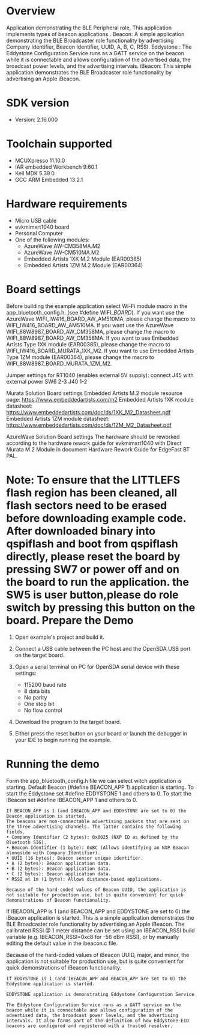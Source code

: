 Overview
========
Application demonstrating the BLE Peripheral role, This application implements types of beacon applications .
Beacon: A simple application demonstrating the BLE Broadcaster role functionality by advertising Company Identifier, Beacon Identifier, UUID, A, B, C, RSSI.
Eddystone : The Eddystone Configuration Service runs as a GATT service on the beacon while it is connectable and allows configuration of the advertised data, the broadcast power levels, and the advertising intervals.
iBeacon: This simple application demonstrates the BLE Broadcaster role functionality by advertising an Apple iBeacon.


SDK version
===========
- Version: 2.16.000

Toolchain supported
===================
- MCUXpresso  11.10.0
- IAR embedded Workbench  9.60.1
- Keil MDK  5.39.0
- GCC ARM Embedded  13.2.1

Hardware requirements
=====================
- Micro USB cable
- evkmimxrt1040 board
- Personal Computer
- One of the following modules:
  - AzureWave AW-CM358MA.M2
  - AzureWave AW-CM510MA.M2
  - Embedded Artists 1XK M.2 Module (EAR00385)
  - Embedded Artists 1ZM M.2 Module (EAR00364)


Board settings
==============
Before building the example application select Wi-Fi module macro in the app_bluetooth_config.h. (see #define WIFI_<SoC Name>_BOARD_<Module Name>).
If you want use the AzureWave WIFI_IW416_BOARD_AW_AM510MA, please change the macro to WIFI_IW416_BOARD_AW_AM510MA.
If you want use the AzureWave WIFI_88W8987_BOARD_AW_CM358MA, please change the macro to WIFI_88W8987_BOARD_AW_CM358MA.
If you want to use Embedded Artists Type 1XK module (EAR00385), please change the macro to WIFI_IW416_BOARD_MURATA_1XK_M2.
If you want to use Embedded Artists Type 1ZM module (EAR00364), please change the macro to WIFI_88W8987_BOARD_MURATA_1ZM_M2.


Jumper settings for RT1040 (enables external 5V supply):
connect J45 with external power
SW6 2-3
J40 1-2


Murata Solution Board settings
Embedded Artists M.2 module resource page: https://www.embeddedartists.com/m2
Embedded Artists 1XK module datasheet: https://www.embeddedartists.com/doc/ds/1XK_M2_Datasheet.pdf
Embedded Artists 1ZM module datasheet: https://www.embeddedartists.com/doc/ds/1ZM_M2_Datasheet.pdf


AzureWave Solution Board settings
The hardware should be reworked according to the hardware rework guide for evkmimxrt1040 with Direct Murata M.2 Module in document Hardware Rework Guide for EdgeFast BT PAL.


Note:
To ensure that the LITTLEFS flash region has been cleaned,
all flash sectors need to be erased before downloading example code.
After downloaded binary into qspiflash and boot from qspiflash directly,
please reset the board by pressing SW7 or power off and on the board to run the application.
the SW5 is user button,please do role switch by pressing this button on the board.
Prepare the Demo
================

1.  Open example's project and build it.

2.  Connect a USB cable between the PC host and the OpenSDA USB port on the target board.

3.  Open a serial terminal on PC for OpenSDA serial device with these settings:
    - 115200 baud rate
    - 8 data bits
    - No parity
    - One stop bit
    - No flow control

4.  Download the program to the target board.

5.  Either press the reset button on your board or launch the debugger in your IDE to begin running the example.

Running the demo
================
Form the app_bluetooth_config.h file we can select witch application is starting. Default Beacon (#define BEACON_APP 1) application is starting.
To start the Eddystone set #define EDDYSTONE 1 and others to 0. To start the iBeacon set #define IBEACON_APP 1 and others to 0.
~~~~~~~~~~~~~~~~~~~~~~~~~~~~~~~~~~~
If BEACON_APP is 1 (and IBEACON_APP and EDDYSTONE are set to 0) the Beacon application is started.
The beacons are non-connectable advertising packets that are sent on the three advertising channels. The latter contains the following fields.
• Company Identifier (2 bytes): 0x0025 (NXP ID as defined by the Bluetooth SIG).
• Beacon Identifier (1 byte): 0xBC (Allows identifying an NXP Beacon alongside with Company Identifier).
• UUID (16 bytes): Beacon sensor unique identifier.
• A (2 bytes): Beacon application data.
• B (2 bytes): Beacon application data.
• C (2 bytes): Beacon application data.
• RSSI at 1m (1 byte): Allows distance-based applications.

Because of the hard-coded values of Beacon UUID, the application is not suitable for production use, but is quite convenient for quick demonstrations of Beacon functionality.
~~~~~~~~~~~~~~~~~~~~~~~~~~~~~~~~~~~
If IBEACON_APP is 1 (and BEACON_APP and EDDYSTONE are set to 0) the iBeacon application is started.
This is a simple application demonstrates the BLE Broadcaster role functionality by advertising an Apple iBeacon. The calibrated RSSI @ 1 meter distance can be set using an IBEACON_RSSI build variable (e.g. IBEACON_RSSI=0xc8 for -56 dBm RSSI), or by manually editing the default value in the ibeacon.c file.

Because of the hard-coded values of iBeacon UUID, major, and minor, the application is not suitable for production use, but is quite convenient for quick demonstrations of iBeacon functionality.
~~~~~~~~~~~~~~~~~~~~~~~~~~~~~~~~~~~
If EDDYSTONE is 1 (and IBEACON_APP and BEACON_APP are set to 0) the Eddystone application is started.

EDDYSTONE application is demonstrating Eddystone Configuration Service

The Eddystone Configuration Service runs as a GATT service on the beacon while it is connectable and allows configuration of the advertised data, the broadcast power levels, and the advertising intervals. It also forms part of the definition of how Eddystone-EID beacons are configured and registered with a trusted resolver.
~~~~~~~~~~~~~~~~~~~~~~~~~~~~~~~~~~~
